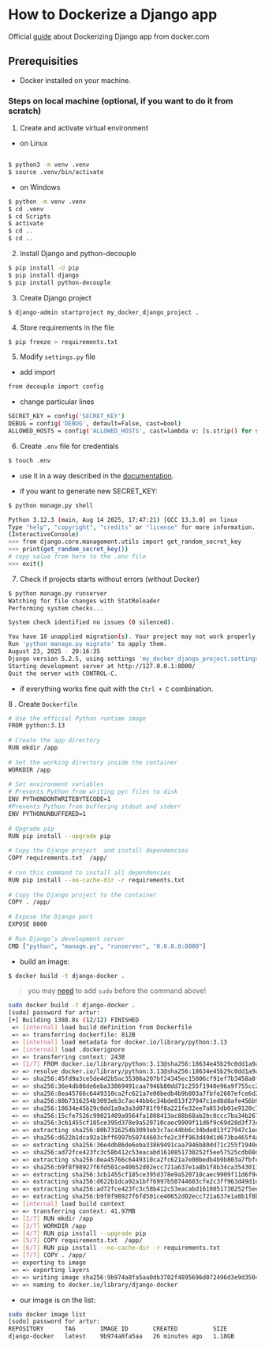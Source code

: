 # How to Dockerize a Django app
Official [guide](https://www.docker.com/blog/how-to-dockerize-django-app/) about Dockerizing Django app from docker.com

## Prerequisities
- Docker installed on your machine.  

### Steps on local machine (optional, if you want to do it from scratch)  
1. Create and activate virtual environment  
- on Linux
```sh

$ python3 -m venv .venv
$ source .venv/bin/activate
```
- on Windows
```sh
$ python -m venv .venv
$ cd .venv
$ cd Scripts
$ activate 
$ cd ..
$ cd ..
```

2. Install Django and python-decouple
```sh
$ pip install -U pip
$ pip install django
$ pip install python-decouple
```

3. Create Django project
```sh
$ django-admin startproject my_docker_django_project .
```

4. Store requirements in the file
```sh
$ pip freeze > requirements.txt
```

5. Modify `settings.py` file
- add import
```sh
from decouple import config
```
- change particular lines
```sh
SECRET_KEY = config('SECRET_KEY')
DEBUG = config('DEBUG', default=False, cast=bool)
ALLOWED_HOSTS = config('ALLOWED_HOSTS', cast=lambda v: [s.strip() for s in v.split(',')])
```

6. Create `.env` file for credentials
```sh
$ touch .env
```
- use it in a way described in the [documentation](https://pypi.org/project/python-decouple/).  

- if you want to generate new SECRET_KEY:  
```sh
$ python manage.py shell

Python 3.12.3 (main, Aug 14 2025, 17:47:21) [GCC 13.3.0] on linux
Type "help", "copyright", "credits" or "license" for more information.
(InteractiveConsole)
>>> from django.core.management.utils import get_random_secret_key
>>> print(get_random_secret_key())
# copy value from here to the .env file
>>> exit()
```

7. Check if projects starts without errors (without Docker)
```sh
$ python manage.py runserver
Watching for file changes with StatReloader
Performing system checks...

System check identified no issues (0 silenced).

You have 18 unapplied migration(s). Your project may not work properly until you apply the migrations for app(s): admin, auth, contenttypes, sessions.
Run 'python manage.py migrate' to apply them.
August 23, 2025 - 20:16:35
Django version 5.2.5, using settings 'my_docker_django_project.settings'
Starting development server at http://127.0.0.1:8000/
Quit the server with CONTROL-C.
```
- if everything works fine quit with the `Ctrl + C` combination.  

8 . Create `Dockerfile`  
```sh
# Use the official Python runtime image
FROM python:3.13  
 
# Create the app directory
RUN mkdir /app
 
# Set the working directory inside the container
WORKDIR /app
 
# Set environment variables 
# Prevents Python from writing pyc files to disk
ENV PYTHONDONTWRITEBYTECODE=1
#Prevents Python from buffering stdout and stderr
ENV PYTHONUNBUFFERED=1 
 
# Upgrade pip
RUN pip install --upgrade pip 
 
# Copy the Django project  and install dependencies
COPY requirements.txt  /app/
 
# run this command to install all dependencies 
RUN pip install --no-cache-dir -r requirements.txt
 
# Copy the Django project to the container
COPY . /app/
 
# Expose the Django port
EXPOSE 8000
 
# Run Django’s development server
CMD ["python", "manage.py", "runserver", "0.0.0.0:8000"]
```

- build an image:  
```sh
$ docker build -t django-docker .
```
> you may [need](https://docs.docker.com/engine/install/linux-postinstall/) to add `sudo` before the command above!

```sh
sudo docker build -t django-docker .
[sudo] password for artur:           
[+] Building 1388.8s (12/12) FINISHED                                                   docker:default
 => [internal] load build definition from Dockerfile                                              0.0s
 => => transferring dockerfile: 812B                                                              0.0s
 => [internal] load metadata for docker.io/library/python:3.13                                    8.2s
 => [internal] load .dockerignore                                                                 0.0s
 => => transferring context: 243B                                                                 0.0s
 => [1/7] FROM docker.io/library/python:3.13@sha256:18634e45b29c0dd1a9a3a3d0781f9f8a221fe32ee  1345.9s
 => => resolve docker.io/library/python:3.13@sha256:18634e45b29c0dd1a9a3a3d0781f9f8a221fe32ee7a8  0.0s
 => => sha256:45fd9a3ce5de4d2b5ac35306a207bf24345ec15006cf91ef7b3458a8f78da7eb 6.28kB / 6.28kB    0.0s
 => => sha256:36e4db86de6eba33869491caa7946b80dd71c255f1940e96a9f755cc2b1f38 25.61MB / 25.61MB  163.4s
 => => sha256:8ea45766c6449310ca2fc621a7e00bedb4b9b803a7fbfe2607efce6d2e07e4 67.78MB / 67.78MB  555.8s
 => => sha256:80b7316254b3093eb3c7ac44bb6c34bde013f27947c1ed8d8afe456b957ebf 49.28MB / 49.28MB  384.3s
 => => sha256:18634e45b29c0dd1a9a3a3d0781f9f8a221fe32ee7a853db01e9120c710ef535 10.95kB / 10.95kB  0.0s
 => => sha256:15cfe7526c99021489a9564fa1808413ac88b68ab2bc0ccc7ba34b26718d0d0f 2.32kB / 2.32kB    0.0s
 => => sha256:3cb1455cf185ce395d378e9a520710caec9909f11d6f9c69d28d3f73c50 235.80MB / 235.80MB  1339.2s
 => => extracting sha256:80b7316254b3093eb3c7ac44bb6c34bde013f27947c1ed8d8afe456b957ebfdb         1.3s
 => => sha256:d622b1dca92a1bff6997b50744603cfe2c3ff963d49d1d673ba465f4a42c3fcd 6.10MB / 6.10MB  487.5s
 => => extracting sha256:36e4db86de6eba33869491caa7946b80dd71c255f1940e96a9f755cc2b1f3829         0.6s
 => => sha256:ad72fce423fc3c58b412c53eacabd1610851730252f5ee57525cdb08df25aa 27.25MB / 27.25MB  755.6s
 => => extracting sha256:8ea45766c6449310ca2fc621a7e00bedb4b9b803a7fbfe2607efce6d2e07e435         1.9s
 => => sha256:b9f8f98927f6fd501ce40652d02ecc721a637e1a8b1f8b34ca3543011e99a7ee 251B / 251B      556.8s
 => => extracting sha256:3cb1455cf185ce395d378e9a520710caec9909f11d6f9c69d28d3f73c50f2d23         5.4s
 => => extracting sha256:d622b1dca92a1bff6997b50744603cfe2c3ff963d49d1d673ba465f4a42c3fcd         0.2s
 => => extracting sha256:ad72fce423fc3c58b412c53eacabd1610851730252f5ee57525cdb08df25aa36         0.6s
 => => extracting sha256:b9f8f98927f6fd501ce40652d02ecc721a637e1a8b1f8b34ca3543011e99a7ee         0.0s
 => [internal] load build context                                                                 0.7s
 => => transferring context: 41.97MB                                                              0.7s
 => [2/7] RUN mkdir /app                                                                          0.7s
 => [3/7] WORKDIR /app                                                                            0.1s
 => [4/7] RUN pip install --upgrade pip                                                           2.5s
 => [5/7] COPY requirements.txt  /app/                                                            0.1s
 => [6/7] RUN pip install --no-cache-dir -r requirements.txt                                     29.8s
 => [7/7] COPY . /app/                                                                            0.6s
 => exporting to image                                                                            0.8s
 => => exporting layers                                                                           0.8s
 => => writing image sha256:9b974a8fa5aa0db3702f4895696d072496d3e9d3504041de8748f355659f79be      0.0s
 => => naming to docker.io/library/django-docker
 ```
 - our image is on the list:  
 ```sh
 sudo docker image list
[sudo] password for artur:           
REPOSITORY      TAG       IMAGE ID       CREATED          SIZE
django-docker   latest    9b974a8fa5aa   26 minutes ago   1.18GB
```